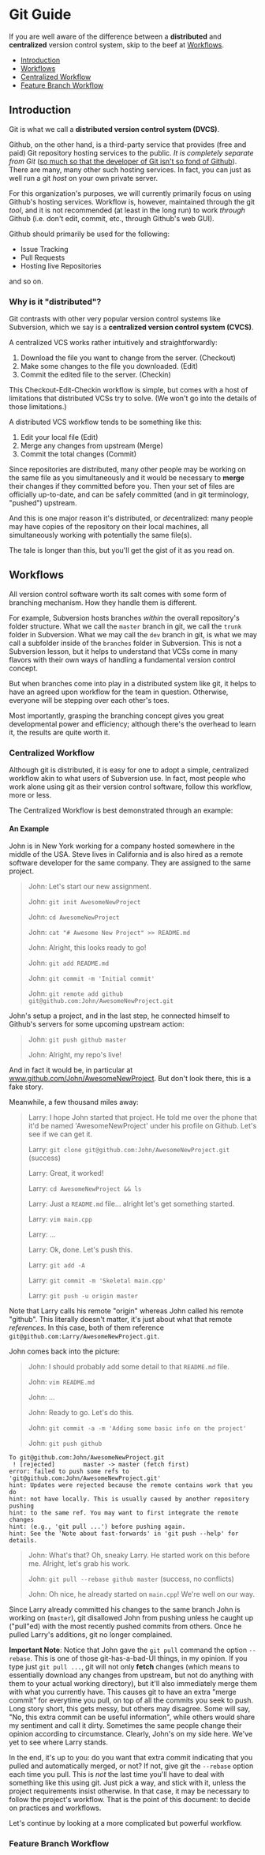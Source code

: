 # Git Guide

If you are well aware of the difference between a **distributed** and **centralized** version control system, skip to the beef at [Workflows](#workflows).

-  [Introduction](#introduction)
-  [Workflows](#workflows)
  -  [Centralized Workflow](#centralized-workflow)
  -  [Feature Branch Workflow](#feature-branch-workflow)

## Introduction

Git is what we call a **distributed version control system (DVCS)**.

Github, on the other hand, is a third-party service that provides (free and paid) Git repository hosting services to the public. *It is completely separate from Git* ([so much so that the developer of Git isn't so fond of Github](https://github.com/torvalds/linux/pull/17#issuecomment-5654674)). There are many, many other such hosting services. In fact, you can just as well run a git *host* on your own private server.

For this organization's purposes, we will currently primarily focus on using Github's hosting services. Workflow is, however, maintained through the git *tool*, and it is not recommended (at least in the long run) to work *through* Github (i.e. don't edit, commit, etc., through Github's web GUI).

Github should primarily be used for the following:

-  Issue Tracking
-  Pull Requests
-  Hosting live Repositories

and so on.

### Why is it "distributed"?

Git contrasts with other very popular version control systems like Subversion, which we say is a **centralized version control system (CVCS)**.

A centralized VCS works rather intuitively and straightforwardly:

1.  Download the file you want to change from the server. (Checkout)
2.  Make some changes to the file you downloaded. (Edit)
3.  Commit the edited file to the server. (Checkin)

This Checkout-Edit-Checkin workflow is simple, but comes with a host of limitations that distributed VCSs try to solve. (We won't go into the details of those limitations.)

A distributed VCS workflow tends to be something like this:

1.  Edit your local file (Edit)
2.  Merge any changes from upstream (Merge)
3.  Commit the total changes (Commit)

Since repositories are distributed, many other people may be working on the same file as you simultaneously and it would be necessary to **merge** their changes if they committed before you. Then your set of files are officially up-to-date, and can be safely committed (and in git terminology, "pushed") upstream.

And this is one major reason it's distributed, or *de*centralized: many people may have copies of the repository on their local machines, all simultaneously working with potentially the same file(s).

The tale is longer than this, but you'll get the gist of it as you read on.

## Workflows

All version control software worth its salt comes with some form of branching mechanism. How they handle them is different.

For example, Subversion hosts branches *within* the overall repository's folder structure. What we call the `master` branch in git, we call the `trunk` folder in Subversion. What we may call the `dev` branch in git, is what we may call a subfolder inside of the `branches` folder in Subversion. This is not a Subversion lesson, but it helps to understand that VCSs come in many flavors with their own ways of handling a fundamental version control concept.

But when branches come into play in a distributed system like git, it helps to have an agreed upon workflow for the team in question. Otherwise, everyone will be stepping over each other's toes.

Most importantly, grasping the branching concept gives you great developmental power and efficiency; although there's the overhead to learn it, the results are quite worth it.

### Centralized Workflow

Although git is distributed, it is easy for one to adopt a simple, centralized workflow akin to what users of Subversion use. In fact, most people who work alone using git as their version control software, follow this workflow, more or less.

The Centralized Workflow is best demonstrated through an example:

#### An Example

John is in New York working for a company hosted somewhere in the middle of the USA. Steve lives in California and is also hired as a remote software developer for the same company. They are assigned to the same project.

> John: Let's start our new assignment.
>
> John: `git init AwesomeNewProject`
>
> John: `cd AwesomeNewProject`
>
> John: `cat "# Awesome New Project" >> README.md`
>
> John: Alright, this looks ready to go!
>
> John: `git add README.md`
>
> John: `git commit -m 'Initial commit'`
>
> John: `git remote add github git@github.com:John/AwesomeNewProject.git`

John's setup a project, and in the last step, he connected himself to Github's servers for some upcoming upstream action:

> John: `git push github master`
>
> John: Alright, my repo's live!

And in fact it would be, in particular at www.github.com/John/AwesomeNewProject. But don't look there, this is a fake story.

Meanwhile, a few thousand miles away:

> Larry: I hope John started that project. He told me over the phone that it'd be named 'AwesomeNewProject' under his profile on Github. Let's see if we can get it.
>
> Larry: `git clone git@github.com:John/AwesomeNewProject.git` (success)
>
> Larry: Great, it worked!
>
> Larry: `cd AwesomeNewProject && ls`
>
> Larry: Just a `README.md` file... alright let's get something started.
>
> Larry: `vim main.cpp`
>
> Larry: ...
>
> Larry: Ok, done. Let's push this.
>
> Larry: `git add -A`
>
> Larry: `git commit -m 'Skeletal main.cpp'`
>
> Larry: `git push -u origin master`

Note that Larry calls his remote "origin" whereas John called his remote "github". This literally doesn't matter, it's just about what that remote *references*. In this case, both of them reference `git@github.com:Larry/AwesomeNewProject.git`.

John comes back into the picture:

> John: I should probably add some detail to that `README.md` file.
>
> John: `vim README.md`
>
> John: ...
>
> John: Ready to go. Let's do this.
>
> John: `git commit -a -m 'Adding some basic info on the project'`
>
> John: `git push github`

~~~
To git@github.com:John/AwesomeNewProject.git
 ! [rejected]        master -> master (fetch first)
error: failed to push some refs to 'git@github.com:John/AwesomeNewProject.git'
hint: Updates were rejected because the remote contains work that you do
hint: not have locally. This is usually caused by another repository pushing
hint: to the same ref. You may want to first integrate the remote changes
hint: (e.g., 'git pull ...') before pushing again.
hint: See the 'Note about fast-forwards' in 'git push --help' for details.
~~~

> John: What's that? Oh, sneaky Larry. He started work on this before me. Alright, let's grab his work.
>
> John: `git pull --rebase github master` (success, no conflicts)
>
> John: Oh nice, he already started on `main.cpp`! We're well on our way.

Since Larry already committed his changes to the same branch John is working on (`master`), git disallowed John from pushing unless he caught up ("pull"ed) with the most recently pushed commits from others. Once he pulled Larry's additions, git no longer complained.

**Important Note**: Notice that John gave the `git pull` command the option `--rebase`. This is one of those git-has-a-bad-UI things, in my opinion. If you type just `git pull ...`, git will not only **fetch** changes (which means to essentially download any changes from upstream, but not do anything with them to your actual working directory), but it'll also immediately merge them with what you currently have. This causes git to have an extra "merge commit" for everytime you pull, on top of all the commits you seek to push. Long story short, this gets messy, but others may disagree. Some will say, "No, this extra commit can be useful information", while others would share my sentiment and call it dirty. Sometimes the same people change their opinion according to circumstance. Clearly, John's on my side here. We've yet to see where Larry stands.

In the end, it's up to you: do you want that extra commit indicating that you pulled and automatically merged, or not? If not, give git the `--rebase` option each time you pull. This is *not* the last time you'll have to deal with something like this using git. Just pick a way, and stick with it, unless the project requirements insist otherwise. In that case, it may be necessary to follow the project's workflow. That is the point of this document: to decide on practices and workflows.

Let's continue by looking at a more complicated but powerful workflow.

### Feature Branch Workflow
